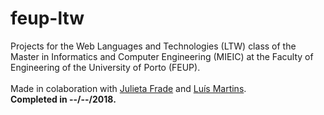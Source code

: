 # feup-ltw
Projects for the Web Languages and Technologies (LTW) class of the Master in Informatics and Computer Engineering (MIEIC) at the Faculty of Engineering of the University of Porto (FEUP). 
<br><br>
Made in colaboration with [Julieta Frade](https://github.com/julietafrade97) and [Luís Martins](https://github.com/luisnmartins).<br>
**Completed in --/--/2018.** 
